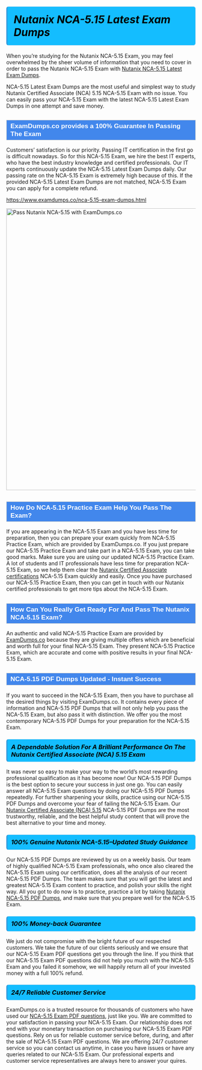 <h1>                <strong><span style="display: block; color: #000000; background: #14BDFF; border: 0.5px solid #AED6F1; border-left: 3px solid #3498DB; padding: .6em; border-radius: 6px;">                     <em>Nutanix NCA-5.15 <span class="exam_variation">Latest Exam Dumps</span> </em>                </span></strong>            </h1>                        <p>When you’re studying for the Nutanix NCA-5.15 Exam, you may feel overwhelmed by the sheer volume of information             that you need to cover in order to pass the Nutanix NCA-5.15 Exam with <a href="https://www.examdumps.co/nca-5.15-exam-dumps.html">Nutanix NCA-5.15 <span class="exam_variation">Latest Exam Dumps</span></a>.</p>            <p>NCA-5.15 <span class="exam_variation">Latest Exam Dumps</span> are the most useful and simplest way to study Nutanix Certified Associate (NCA) 5.15 NCA-5.15 Exam             with no issue. You can easily pass your NCA-5.15 Exam with the latest NCA-5.15 <span class="exam_variation">Latest Exam Dumps</span> in one attempt and save money.</p>                        <h2 style="background: #4287ec; border: 1px solid #cccccc; padding: 5px 10px;">                <span style="color: #ffffff;">                    <span style="font-size: 11pt;">                        <span style="line-height: normal;">                            <span style="font-family: Calibri,sans-serif;">                                <strong>                                    <span style="font-size: 13.0pt;">ExamDumps.co provides a 100% Guarantee In Passing The Exam</span>                                </strong>                            </span>                        </span>                    </span>                </span>            </h2>                        <p>Customers’ satisfaction is our priority. Passing IT certification in the first go is difficult nowadays. So for this NCA-5.15 Exam,             we hire the best IT experts, who have the best industry knowledge and certified professionals. Our IT experts continuously update the NCA-5.15 <span class="exam_variation">Latest Exam Dumps</span>             daily. Our passing rate on the NCA-5.15 Exam is extremely high because of this. If the provided NCA-5.15 <span class="exam_variation">Latest Exam Dumps</span> are not matched, NCA-5.15 Exam you             can apply for a complete refund.</p>                                    <p><a href="https://www.examdumps.co/nca-5.15-exam-dumps.html">https://www.examdumps.co/nca-5.15-exam-dumps.html</a></p>                        <p><a href="https://www.examdumps.co/"><img src="https://www.examdumps.co//images/banners/big-sale-20-percent-discount-offer-examdumps.jpg" class="postImage" alt="Pass Nutanix NCA-5.15 with ExamDumps.co" width="750"></a></p>                                        <h2 style="background: #4287ec; border: 1px solid #cccccc; padding: 5px 10px;">                <span style="color: #ffffff;">                    <span style="font-size: 11pt;">                        <span style="line-height: normal;">                            <span style="font-family: Calibri,sans-serif;">                                <strong>                                    <span style="font-size: 13.0pt;">How Do NCA-5.15 <span class="exam_variation2">Practice Exam</span> Help You Pass The Exam?</span>                                </strong>                            </span>                        </span>                    </span>                </span>            </h2>                        <p>If you are appearing in the NCA-5.15 Exam and you have less time for preparation, then you can prepare your exam quickly from NCA-5.15 <span class="exam_variation2">Practice Exam</span>,             which are provided by ExamDumps.co. If you just prepare our NCA-5.15 <span class="exam_variation2">Practice Exam</span> and take part in a NCA-5.15 Exam, you can take good marks.             Make sure you are using our updated NCA-5.15 <span class="exam_variation2">Practice Exam</span>. A lot of students and IT professionals have less time for preparation NCA-5.15 Exam,             so we help them clear the <a href="https://www.examdumps.co/nutanix-certified-associate-exam-dumps.html">Nutanix Certified Associate certifications</a> NCA-5.15 Exam quickly and easily. Once you have purchased             our NCA-5.15 <span class="exam_variation2">Practice Exam</span>, then you can get in touch with our Nutanix certified professionals to get more tips about the NCA-5.15 Exam.</p>                        <h2 style="background: #4287ec; border: 1px solid #cccccc; padding: 5px 10px;">                <span style="color: #ffffff;">                    <span style="font-size: 11pt;">                        <span style="line-height: normal;">                            <span style="font-family: Calibri,sans-serif;">                                <strong>                                    <span style="font-size: 13.0pt;">How Can You Really Get Ready For And Pass The Nutanix NCA-5.15 Exam?</span>                                </strong>                            </span>                        </span>                    </span>                </span>            </h2>                        <p>An authentic and valid NCA-5.15 <span class="exam_variation2">Practice Exam</span> are provided by <a href="https://www.examdumps.co/">ExamDumps.co</a> because they are giving multiple offers which are beneficial             and worth full for your final NCA-5.15 Exam. They present NCA-5.15 <span class="exam_variation2">Practice Exam</span>, which are accurate and come with positive             results in your final NCA-5.15 Exam.</p>                        <h2 style="background: #4287ec; border: 1px solid #cccccc; padding: 5px 10px;">                <span style="color: #ffffff;">                    <span style="font-size: 11pt;">                        <span style="line-height: normal;">                            <span style="font-family: Calibri,sans-serif;">                                <strong>                                    <span style="font-size: 13.0pt;">NCA-5.15 <span class="exam_variation3">PDF Dumps</span> Updated - Instant Success</span>                                </strong>                            </span>                        </span>                    </span>                </span>            </h2>                        <p>If you want to succeed in the NCA-5.15 Exam, then you have to purchase all the desired things by visiting ExamDumps.co.             It contains every piece of information and NCA-5.15 <span class="exam_variation3">PDF Dumps</span> that will not only help you pass the NCA-5.15 Exam,             but also pass it with distinction. We offer you the most contemporary NCA-5.15 <span class="exam_variation3">PDF Dumps</span> for your preparation for the NCA-5.15 Exam.</p>                        <h3>                <strong>                    <span style="display: block; color: #000000; background: #14BDFF; border: 0.5px solid #AED6F1; border-left: 3px solid #3498DB; padding: .6em; border-radius: 6px;">                        <em>A Dependable Solution For A Brilliant Performance On The Nutanix Certified Associate (NCA) 5.15 Exam</em>                    </span>                </strong>            </h3>                        <p>It was never so easy to make your way to the world’s most rewarding professional qualification as it has become now! Our NCA-5.15 <span class="exam_variation3">PDF Dumps</span>             is the best option to secure your success in just one go. You can easily answer all NCA-5.15 Exam questions by doing our NCA-5.15 <span class="exam_variation3">PDF Dumps</span>             repeatedly. For further sharpening your skills, practice using our NCA-5.15 <span class="exam_variation3">PDF Dumps</span> and overcome your fear of failing the NCA-5.15 Exam.             Our <a href="https://www.examdumps.co/nca-5.15-exam-dumps.html">Nutanix Certified Associate (NCA) 5.15</a> NCA-5.15 <span class="exam_variation3">PDF Dumps</span> are the most trustworthy, reliable, and the best helpful study             content that will prove the best alternative to your time and money.</p>                        <h3>                <strong>                    <span style="display: block; color: #000000; background: #14BDFF; border: 0.5px solid #AED6F1; border-left: 3px solid #3498DB; padding: .6em; border-radius: 6px;">                        <em>100% Genuine Nutanix NCA-5.15–Updated Study Guidance </em>                    </span>                </strong>            </h3>                        <p>Our NCA-5.15 <span class="exam_variation3">PDF Dumps</span> are reviewed by us on a weekly basis. Our team of highly qualified NCA-5.15 Exam professionals, who once also             cleared the NCA-5.15 Exam using our certification, does all the analysis of our recent NCA-5.15 <span class="exam_variation3">PDF Dumps</span>. The team makes sure that you will get the             latest and greatest NCA-5.15 Exam content to practice, and polish your skills the right way. All you got to do now is to practice, practice a lot by             taking <a href="https://www.examdumps.co/nutanix-exam-dumps.html">Nutanix NCA-5.15 <span class="exam_variation3">PDF Dumps</span></a>, and make sure that you prepare well for the NCA-5.15 Exam.</p>                        <h3>                <strong>                    <span style="display: block; color: #000000; background: #14BDFF; border: 0.5px solid #AED6F1; border-left: 3px solid #3498DB; padding: .6em; border-radius: 6px;">                        <em>100% Money-back Guarantee</em>                    </span>                </strong>            </h3>                        <p>We just do not compromise with the bright future of our respected customers. We take the future of our clients seriously and we ensure that our             NCA-5.15 <span class="exam_variation4">Exam PDF questions</span> get you through the line. If you think that our NCA-5.15 <span class="exam_variation4">Exam PDF questions</span> did not help you much with the NCA-5.15 Exam and you             failed it somehow, we will happily return all of your invested money with a full 100% refund.</p>                                    <h3>                <strong>                    <span style="display: block; color: #000000; background: #14BDFF; border: 0.5px solid #AED6F1; border-left: 3px solid #3498DB; padding: .6em; border-radius: 6px;">                        <em>24/7 Reliable Customer Service</em>                    </span>                </strong>            </h3>                        <p>ExamDumps.co is a trusted resource for thousands of customers who have used our <a href="https://www.examdumps.co/nca-5.15-exam-dumps.html">NCA-5.15 <span class="exam_variation4">Exam PDF questions</span></a>, just like you. We are committed to your             satisfaction in passing your NCA-5.15 Exam. Our relationship does not end with your monetary transaction on purchasing our NCA-5.15 <span class="exam_variation4">Exam PDF questions</span>.             Rely on us for reliable customer service before, during, and after the sale of NCA-5.15 <span class="exam_variation4">Exam PDF questions</span>. We are offering 24/7 customer service so you             can contact us anytime, in case you have issues or have any queries related to our NCA-5.15 Exam. Our professional experts and customer service             representatives are always here to answer your quires.</p>                    
